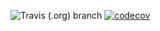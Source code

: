 ![Travis (.org) branch](https://img.shields.io/travis/cbr9/organize/alpha-2.0)
[![codecov](https://codecov.io/gh/cbr9/organize/branch/alpha-2.0/graph/badge.svg)](https://codecov.io/gh/cbr9/organize)

